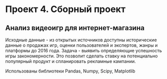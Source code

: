 # Проект 4. Сборный проект

## Анализ видеоигр для интернет-магазина

Исходные данные - из открытых источников доступны исторические данные о продажах игр, оценки пользователей и экспертов, жанры и платформы до 2016 года. 
Задача - выявить определяющие успешность игры закономерности. Это позволит сделать ставку на потенциально популярный продукт и спланировать рекламные кампании.

Использованы библиотеки Pandas, Numpy, Scipy, Matplotlib
